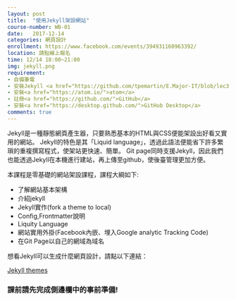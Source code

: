 ```yaml
---
layout: post
title:  "使用Jekyll架設網站"
course-number: WB-01
date:   2017-12-14
categories: 網頁設計
enrollment: https://www.facebook.com/events/394931160963392/
location: 請點線上報名
time: 12/14 18:00~21:00
img: jekyll.png
requirement:
- 自備筆電
- 安裝Jekyll <a href="https://github.com/tpemartin/E.Major-IT/blob/lec30-website-Jekyll-0/Course-development/lec30-website-Jekyll-0.md">windows版</a>/<a href="https://www.youtube.com/watch?v=oiNVQ9Zjy4o">mac版</a>
- 安裝<a href="https://atom.io/">atom</a>
- 註冊<a href="https://github.com/">GitHub</a>
- 安裝<a href="https://desktop.github.com/">GitHub Desktop</a>
comments: true
---
```

Jekyll是一種靜態網頁產生器，只要熟悉基本的HTML與CSS便能架設出好看又實用的網站。
Jekyll的特色是其「Liquid language」，透過此語法便能省下許多繁瑣的重複撰寫程式，使架站更快速、簡單。
Git page同時支援Jekyll，因此我們也能透過Jekyll在本機進行建站，再上傳至github，使後臺管理更加方便。

本課程是零基礎的網站架設課程，課程大綱如下:
- 了解網站基本架構
- 介紹jekyll
- Jekyll實作(fork a theme to local)
- Config,Frontmatter說明
- Liquity Language
- 網站實用外掛(Facebook內嵌、埋入Google analytic Tracking Code)
- 在Git Page以自己的網域為域名

想看Jekyll可以生成什麼網頁設計，請點以下連結：  

[Jekyll themes](http://jekyllthemes.org/)

### 課前請先完成側邊欄中的事前準備!
